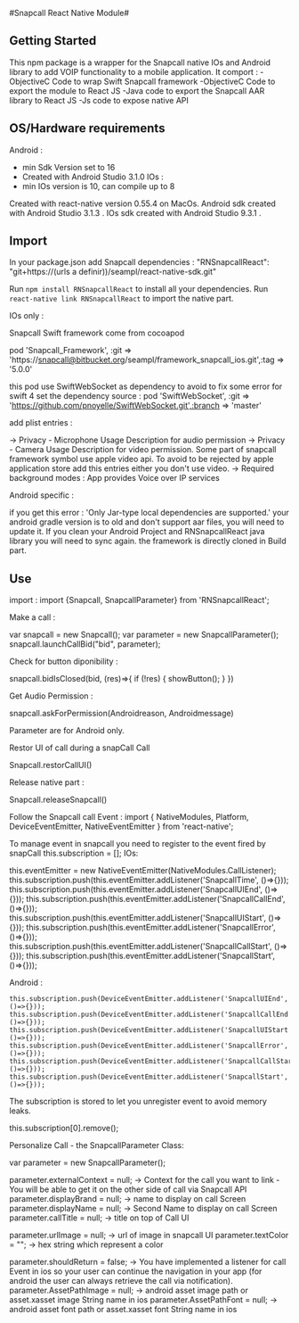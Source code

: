 #Snapcall React Native Module#

## Getting Started ##

This npm package is a wrapper for the Snapcall native IOs and Android library to add VOIP functionality to a mobile application.
It comport :
  -ObjectiveC Code to wrap Swift Snapcall framework
  -ObjectiveC Code to export the module to React JS
  -Java code to export the Snapcall AAR library to React JS
  -Js code to expose native API

## OS/Hardware requirements ##

Android :
  - min Sdk Version set to 16
  - Created with Android Studio 3.1.0
IOs :
  - min IOs version is 10, can compile up to 8

Created with react-native version 0.55.4 on MacOs.
Android sdk created with Android Studio 3.1.3 .
IOs sdk created with Android Studio 9.3.1 .

## Import ##

In your package.json add Snapcall dependencies :
  "RNSnapcallReact": "git+https://(urls a definir))/seampl/react-native-sdk.git"

Run `npm install RNSnapcallReact` to install all your dependencies.
Run `react-native link RNSnapcallReact` to import the native part.

IOs only :

Snapcall Swift framework come from cocoapod

  pod 'Snapcall_Framework', :git => 'https://snapcall@bitbucket.org/seampl/framework_snapcall_ios.git',:tag => '5.0.0'

this pod use SwiftWebSocket as dependency to avoid to fix some error for swift 4  set the dependency source :
  pod 'SwiftWebSocket', :git => 'https://github.com/pnoyelle/SwiftWebSocket.git',:branch => 'master'

add plist entries :

  -> Privacy - Microphone Usage Description for audio permission
  -> Privacy - Camera Usage Description for video permission. Some part of snapcall framework symbol use apple video api. To avoid to be rejected by apple application store add this entries either you don't use video.
  -> Required background modes : App provides Voice over IP services

Android specific :

if you get this error : 
	'Only Jar-type local dependencies are supported.'
your android gradle version is to old and don't support aar files, you will need to update it.
If you clean your Android Project and RNSnapcallReact java library you will need to sync again. the framework is directly cloned in Build part.

## Use ##

import :
  import {Snapcall, SnapcallParameter} from 'RNSnapcallReact';

Make a call :

  var snapcall = new Snapcall();
  var parameter = new SnapcallParameter();
  snapcall.launchCallBid("bid", parameter);

Check for button diponibility :

  snapcall.bidIsClosed(bid, (res)=>{
    if (!res)
    {
      showButton();
    }
    })

Get Audio Permission :

  snapcall.askForPermission(Androidreason, Androidmessage)

  Parameter are for Android only.

Restor UI of call during a snapCall Call

  Snapcall.restorCallUI()

Release native part :

  Snapcall.releaseSnapcall()

Follow the Snapcall call Event :
  import { NativeModules, Platform, DeviceEventEmitter, NativeEventEmitter } from 'react-native';

To manage event in snapcall you need to register to the event fired by snapCall
  this.subscription = [];
IOs:

  this.eventEmitter = new NativeEventEmitter(NativeModules.CallListener);
  this.subscription.push(this.eventEmitter.addListener('SnapcallTime', ()=>{}));
  this.subscription.push(this.eventEmitter.addListener('SnapcallUIEnd', ()=>{}));
  this.subscription.push(this.eventEmitter.addListener('SnapcallCallEnd', ()=>{}));
  this.subscription.push(this.eventEmitter.addListener('SnapcallUIStart', ()=>{}));
  this.subscription.push(this.eventEmitter.addListener('SnapcallError', ()=>{}));
  this.subscription.push(this.eventEmitter.addListener('SnapcallCallStart', ()=>{}));
  this.subscription.push(this.eventEmitter.addListener('SnapcallStart', ()=>{}));

Android :

    this.subscription.push(DeviceEventEmitter.addListener('SnapcallUIEnd', ()=>{}));
    this.subscription.push(DeviceEventEmitter.addListener('SnapcallCallEnd', ()=>{}));
    this.subscription.push(DeviceEventEmitter.addListener('SnapcallUIStart', ()=>{}));
    this.subscription.push(DeviceEventEmitter.addListener('SnapcallError', ()=>{}));
    this.subscription.push(DeviceEventEmitter.addListener('SnapcallCallStart', ()=>{}));
    this.subscription.push(DeviceEventEmitter.addListener('SnapcallStart', ()=>{}));

The subscription is stored to let you unregister event to avoid memory leaks.

  this.subscription[0].remove();

Personalize Call - the SnapcallParameter Class:

  var parameter = new SnapcallParameter();

  parameter.externalContext = null;     -> Context for the call you want to link - You will be able to get it on the other side of call via Snapcall API
  parameter.displayBrand = null;        -> name to display on call Screen
  parameter.displayName = null;         -> Second Name to display on call Screen
  parameter.callTitle = null;           -> title on top of Call UI

  parameter.urlImage = null;            -> url of image in snapcall UI
  parameter.textColor = "";             -> hex string which represent a color

  parameter.shouldReturn = false;       -> You have implemented a listener for call Event in ios so your user can continue the navigation in your app (for android the user can always retrieve the call via notification).
  parameter.AssetPathImage = null;      -> android asset image path or asset.xasset image String name in ios
  parameter.AssetPathFont = null;        -> android asset font path or asset.xasset font String name in ios

